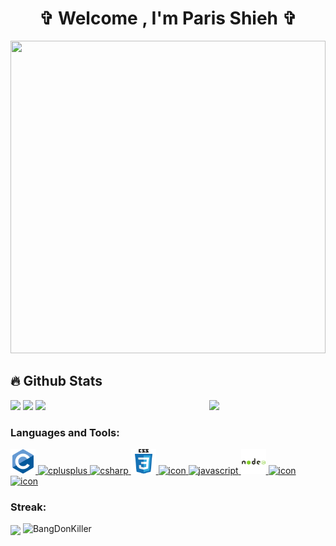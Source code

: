 <h1 align="center">✞ Welcome , I'm Paris Shieh ✞</h1>


<p align="center">
<img src="https://i.imgur.com/TikCGLN.jpg" width="100%" height="500"/></p>

## 🔥 Github Stats

<img align="right" width="37%" src="https://s1.zerochan.net/IRyS.600.3389495.jpg"/>

  <a href="https://github.com/BangDonKiller"><img width="50%" src="https://github-readme-stats.vercel.app/api?username=BangDonKiller&count_private=true&show_icons=true&theme=jolly&border_radius=20"></a>
  <a href="https://github.com/BangDonKiller"><img width="50%" src="https://github-readme-stats.vercel.app/api/top-langs/?username=BangDonKiller&layout=compact&langs_count=4&border_radius=20&theme=jolly"></a>
  <a href="https://github.com/BangDonKiller"><img width="50%" src="https://github-profile-trophy.vercel.app/?username=BangDonKiller&theme=onedark"></a>



<p></p>
<h3 align="left">Languages and Tools:</h3>
<p align="left"> <a href="https://www.cprogramming.com/" target="_blank" rel="noreferrer"> <img src="https://raw.githubusercontent.com/devicons/devicon/master/icons/c/c-original.svg" alt="c" width="40" height="40"/> </a> <a href="https://www.w3schools.com/cpp/" target="_blank" rel="noreferrer"> <img src="https://techstack-generator.vercel.app/cpp-icon.svg" alt="cplusplus" width="40" height="40"/> </a> <a href="https://www.w3schools.com/cs/" target="_blank" rel="noreferrer"> <img src="https://techstack-generator.vercel.app/csharp-icon.svg" alt="csharp" width="40" height="40"/> </a> <a href="https://www.w3schools.com/css/" target="_blank" rel="noreferrer"> <img src="https://raw.githubusercontent.com/devicons/devicon/master/icons/css3/css3-original-wordmark.svg" alt="css3" width="40" height="40"/> </a> <a href="https://www.java.com" target="_blank" rel="noreferrer"> <img src="https://techstack-generator.vercel.app/java-icon.svg" alt="icon" width="40" height="40" /> </a> <a href="https://developer.mozilla.org/en-US/docs/Web/JavaScript" target="_blank" rel="noreferrer"> <img src="https://techstack-generator.vercel.app/js-icon.svg" alt="javascript" width="40" height="40"/> </a> <a href="https://nodejs.org" target="_blank" rel="noreferrer"> <img src="https://raw.githubusercontent.com/devicons/devicon/master/icons/nodejs/nodejs-original-wordmark.svg" alt="nodejs" width="40" height="40"/> </a> <a href="https://www.python.org" target="_blank" rel="noreferrer"> <img src="https://techstack-generator.vercel.app/python-icon.svg" alt="icon" width="40" height="40" /> </a> <a href="https://reactjs.org/" target="_blank" rel="noreferrer"> <img src="https://techstack-generator.vercel.app/react-icon.svg" alt="icon" width="40" height="40" /> </a> </p>


<h3 align="left">Streak:</h3>
<img align="center" width="100%" src="https://github-readme-streak-stats.herokuapp.com/?user=BangDonKiller&theme=jolly"/>

<img src="https://komarev.com/ghpvc/?username=BangDonKiller&label=Profile%20views&color=0e75b6&style=flat" alt="BangDonKiller" />
